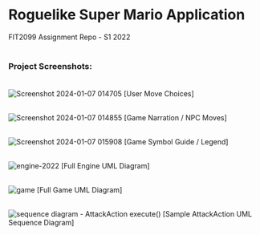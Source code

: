 # Roguelike Super Mario Application

FIT2099 Assignment Repo - S1 2022 <br/> <br/>

### Project Screenshots: <br/> <br/>

![Screenshot 2024-01-07 014705](https://github.com/DaneshCDM/FIT2099/assets/66300163/0ff73146-7918-4c46-ac0a-6aadbbce07cb)
[User Move Choices] <br/> <br/>

![Screenshot 2024-01-07 014855](https://github.com/DaneshCDM/FIT2099/assets/66300163/85713cb1-4cfb-4fee-8f0b-6dd130a6972d)
[Game Narration / NPC Moves] <br/> <br/>

![Screenshot 2024-01-07 015908](https://github.com/DaneshCDM/FIT2099/assets/66300163/0c77d5f3-8d71-4b5f-998e-2ab2d69c5f07)
[Game Symbol Guide / Legend] <br/> <br/>

![engine-2022](https://github.com/DaneshCDM/FIT2099/assets/66300163/08001a98-9bc6-4d63-9548-cac8ef656748)
[Full Engine UML Diagram] <br/> <br/>

![game](https://github.com/DaneshCDM/FIT2099/assets/66300163/0aea5664-683b-4fd4-abf3-bd27b3dd9234)
[Full Game UML Diagram] <br/> <br/>

![sequence diagram - AttackAction execute() ](https://github.com/DaneshCDM/FIT2099/assets/66300163/13ec29e8-b605-469e-80ff-844da9435335)
[Sample AttackAction UML Sequence Diagram] <br/> <br/>

